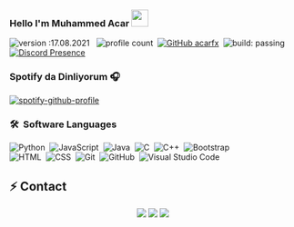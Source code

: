 ### Hello I'm Muhammed Acar <img src = "https://cdn.discordapp.com/emojis/920791355196833852.png?v=1" high="20px" width="30px">
![version :17.08.2021](https://img.shields.io/badge/version-17.08.2021-informational) &nbsp;
![profile count](https://komarev.com/ghpvc/?username=Adonciafx&color=red)&nbsp;
[![GitHub acarfx](https://img.shields.io/github/followers/Adonciafx?label=follow&style=social)](https://github.com/Adonciafx)&nbsp;
![build: passing](https://img.shields.io/badge/build-passing-success)
<br>
[![Discord Presence](https://lanyard-profile-readme.vercel.app/api/972398070492987444?theme=dark&bg=06154a&animated=true&hideDiscrim=false&borderRadius=20px)](https://discord.com/users/972398070492987444)
<br>
### Spotify da Dinliyorum 🎧
[![spotify-github-profile](https://spotify-github-profile.vercel.app/api/view?uid=88c4e1ec01fe4c54a92b80ba4da9c210&cover_image=true&theme=default&bar_color=ff0000&bar_color_cover=true)](https://github.com/kittinan/spotify-github-profile)

### 🛠 &nbsp;Software Languages
![Python](https://img.shields.io/badge/-Python-05122A?style=flat&logo=python)&nbsp;
![JavaScript](https://img.shields.io/badge/-JavaScript-05122A?style=flat&logo=javascript)&nbsp;
![Java](https://img.shields.io/badge/-Java-05122A?style=flat&logo=Java&logoColor=FFA518)&nbsp;
![C](https://img.shields.io/badge/-C-05122A?style=flat&logo=C&logoColor=A8B9CC)&nbsp;
![C++](https://img.shields.io/badge/-C++-05122A?style=flat&logo=C%2B%2B&logoColor=00599C)&nbsp;
![Bootstrap](https://img.shields.io/badge/-Bootstrap-05122A?style=flat&logo=bootstrap&logoColor=563D7C)\
![HTML](https://img.shields.io/badge/-HTML-05122A?style=flat&logo=HTML5)&nbsp;
![CSS](https://img.shields.io/badge/-CSS-05122A?style=flat&logo=CSS3&logoColor=1572B6)&nbsp;
![Git](https://img.shields.io/badge/-Git-05122A?style=flat&logo=git)&nbsp;
![GitHub](https://img.shields.io/badge/-GitHub-05122A?style=flat&logo=github)&nbsp;
![Visual Studio Code](https://img.shields.io/badge/-Visual%20Studio%20Code-05122A?style=flat&logo=visual-studio-code&logoColor=007ACC)&nbsp;
## ⚡ Contact
<div align="center">
    <a href="https://discord.com/users/972398070492987444" target="_blank"><img src="https://shields.io/badge/Adoncia-111111.svg?&style=for-the-badge&logo=discord"></a>
    <a href="https://github.com/Adonciafx" target="_blank"><img src="https://shields.io/badge/Adoncia-111111.svg?&style=for-the-badge&logo=github"></a>
    <a href="https://discord.gg/safecode" target="_blank"><img src="https://shields.io/badge/My Discord Server-111111.svg?&style=for-the-badge"></a>
</div>

